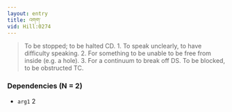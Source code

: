 ```yaml
---
layout: entry
title: འགག་
vid: Hill:0274
---
```

> To be stopped; to be halted CD\. 1\. To speak unclearly, to have difficulty speaking\. 2\. For something to be unable to be free from inside (e\.g\. a hole)\. 3\. For a continuum to break off DS\. To be blocked, to be obstructed TC\.


### Dependencies (N = 2)
* `arg1` 2
